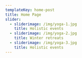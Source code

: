 ```yaml
---
templateKey: home-post
title: Home Page
slider:
  - sliderimage: /img/yoga-1.jpg
    title: Holistic events
  - sliderimage: /img/yoga-2.jpg
    title: Winter retreats
  - sliderimage: /img/yoga-3.jpg
    title: Holistic events
---
```

